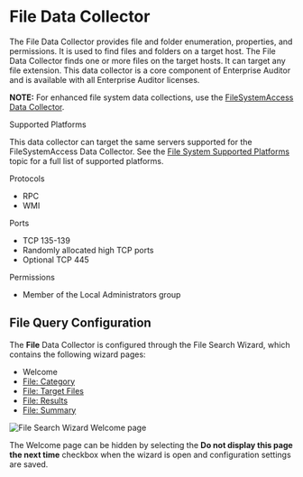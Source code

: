 # File Data Collector

The File Data Collector provides file and folder enumeration, properties, and permissions. It is
used to find files and folders on a target host. The File Data Collector finds one or more files on
the target hosts. It can target any file extension. This data collector is a core component of
Enterprise Auditor and is available with all Enterprise Auditor licenses.

**NOTE:** For enhanced file system data collections, use the
[FileSystemAccess Data Collector](/docs/accessanalyzer/11.6/admin/datacollector/fsaa/overview.md).

Supported Platforms

This data collector can target the same servers supported for the FileSystemAccess Data Collector.
See the
[File System Supported Platforms](/docs/accessanalyzer/11.6/requirements/target/filesystems.md)
topic for a full list of supported platforms.

Protocols

- RPC
- WMI

Ports

- TCP 135-139
- Randomly allocated high TCP ports
- Optional TCP 445

Permissions

- Member of the Local Administrators group

## File Query Configuration

The **File** Data Collector is configured through the File Search Wizard, which contains the
following wizard pages:

- Welcome
- [File: Category](/docs/accessanalyzer/11.6/admin/datacollector/file/category.md)
- [File: Target Files](/docs/accessanalyzer/11.6/admin/datacollector/file/targetfiles.md)
- [File: Results](/docs/accessanalyzer/11.6/admin/datacollector/file/results.md)
- [File: Summary](/docs/accessanalyzer/11.6/admin/datacollector/file/summary.md)

![File Search Wizard Welcome page](/img/product_docs/activitymonitor/7.1/install/welcome.webp)

The Welcome page can be hidden by selecting the **Do not display this page the next time** checkbox
when the wizard is open and configuration settings are saved.
